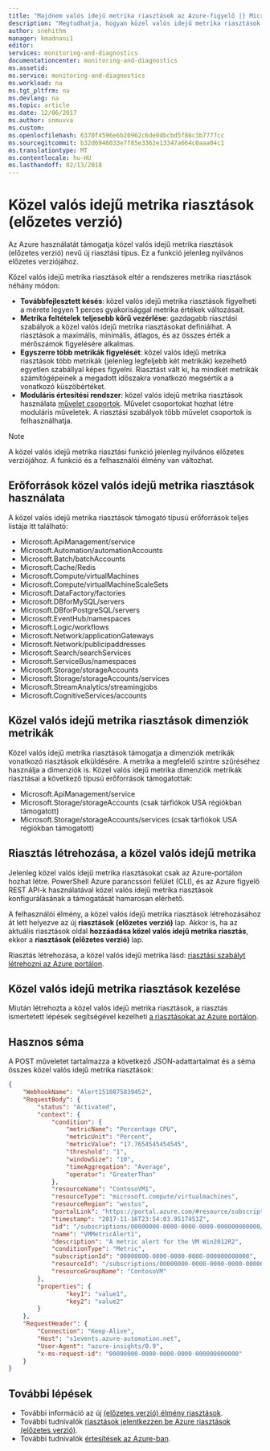 ```yaml
---
title: "Majdnem valós idejű metrika riasztások az Azure-figyelő |} Microsoft Docs"
description: "Megtudhatja, hogyan közel valós idejű metrika riasztások a figyelheti az Azure-erőforrás metrikáit mérete legyen 1 perces gyakorisággal."
author: snehithm
manager: kmadnani1
editor: 
services: monitoring-and-diagnostics
documentationcenter: monitoring-and-diagnostics
ms.assetid: 
ms.service: monitoring-and-diagnostics
ms.workload: na
ms.tgt_pltfrm: na
ms.devlang: na
ms.topic: article
ms.date: 12/06/2017
ms.author: snmuvva
ms.custom: 
ms.openlocfilehash: 6370f4596e6b20962c6de0dbcbd5f86c3b7777cc
ms.sourcegitcommit: b32d6948033e7f85e3362e13347a664c0aaa04c1
ms.translationtype: MT
ms.contentlocale: hu-HU
ms.lasthandoff: 02/13/2018
---
```

# <a name="near-real-time-metric-alerts-preview"></a>Közel valós idejű metrika riasztások (előzetes verzió)
Az Azure használatát támogatja közel valós idejű metrika riasztások (előzetes verzió) nevű új riasztási típus. Ez a funkció jelenleg nyilvános előzetes verziójához.

Közel valós idejű metrika riasztások eltér a rendszeres metrika riasztások néhány módon:

- **Továbbfejlesztett késés**: közel valós idejű metrika riasztások figyelheti a mérete legyen 1 perces gyakorisággal metrika értékek változásait.
- **Metrika feltételek teljesebb körű vezérlése**: gazdagabb riasztási szabályok a közel valós idejű metrika riasztásokat definiálhat. A riasztások a maximális, minimális, átlagos, és az összes érték a mérőszámok figyelésére alkalmas.
- **Egyszerre több metrikák figyelését**: közel valós idejű metrika riasztások több metrikák (jelenleg legfeljebb két metrikák) kezelhető egyetlen szabállyal képes figyelni. Riasztást vált ki, ha mindkét metrikák számítógépeinek a megadott időszakra vonatkozó megsértik a a vonatkozó küszöbértéket.
- **Moduláris értesítési rendszer**: közel valós idejű metrika riasztások használata [művelet csoportok](monitoring-action-groups.md). Művelet csoportokat hozhat létre moduláris műveletek. A riasztási szabályok több művelet csoportok is felhasználhatja.

> [!NOTE]
> A közel valós idejű metrika riasztási funkció jelenleg nyilvános előzetes verziójához. A funkció és a felhasználói élmény van változhat.
>

## <a name="resources-you-can-use-with-near-real-time-metric-alerts"></a>Erőforrások közel valós idejű metrika riasztások használata
A közel valós idejű metrika riasztások támogató típusú erőforrások teljes listája itt található:

* Microsoft.ApiManagement/service
* Microsoft.Automation/automationAccounts
* Microsoft.Batch/batchAccounts
* Microsoft.Cache/Redis
* Microsoft.Compute/virtualMachines
* Microsoft.Compute/virtualMachineScaleSets
* Microsoft.DataFactory/factories
* Microsoft.DBforMySQL/servers
* Microsoft.DBforPostgreSQL/servers
* Microsoft.EventHub/namespaces
* Microsoft.Logic/workflows
* Microsoft.Network/applicationGateways
* Microsoft.Network/publicipaddresses
* Microsoft.Search/searchServices
* Microsoft.ServiceBus/namespaces
* Microsoft.Storage/storageAccounts
* Microsoft.Storage/storageAccounts/services
* Microsoft.StreamAnalytics/streamingjobs
* Microsoft.CognitiveServices/accounts

## <a name="near-real-time-metric-alerts-for-metrics-that-use-dimensions"></a>Közel valós idejű metrika riasztások dimenziók metrikák
Közel valós idejű metrika riasztások támogatja a dimenziók metrikák vonatkozó riasztások elküldésére. A metrika a megfelelő szintre szűréséhez használja a dimenziók is. Közel valós idejű metrika dimenziók metrikák riasztásai a következő típusú erőforrások támogatottak:

* Microsoft.ApiManagement/service
* Microsoft.Storage/storageAccounts (csak tárfiókok USA régiókban támogatott)
* Microsoft.Storage/storageAccounts/services (csak tárfiókok USA régiókban támogatott)

## <a name="create-a-near-real-time-metric-alert"></a>Riasztás létrehozása, a közel valós idejű metrika
Jelenleg közel valós idejű metrika riasztásokat csak az Azure-portálon hozhat létre. PowerShell Azure parancssori felület (CLI), és az Azure figyelő REST API-k használatával közel valós idejű metrika riasztások konfigurálásának a támogatását hamarosan elérhető.

A felhasználói élmény, a közel valós idejű metrika riasztások létrehozásához át lett helyezve az új **riasztások (előzetes verzió)** lap. Akkor is, ha az aktuális riasztások oldal **hozzáadása közel valós idejű metrika riasztás**, ekkor a **riasztások (előzetes verzió)** lap.

Riasztás létrehozása, a közel valós idejű metrika lásd: [riasztási szabályt létrehozni az Azure portálon](monitor-alerts-unified-usage.md#create-an-alert-rule-with-the-azure-portal).

## <a name="manage-near-real-time-metric-alerts"></a>Közel valós idejű metrika riasztások kezelése
Miután létrehozta a közel valós idejű metrika riasztások, a riasztás ismertetett lépések segítségével kezelheti [a riasztásokat az Azure portálon](monitor-alerts-unified-usage.md#managing-your-alerts-in-azure-portal).

## <a name="payload-schema"></a>Hasznos séma

A POST műveletet tartalmazza a következő JSON-adattartalmat és a séma összes közel valós idejű metrika riasztások:

```json
{
    "WebhookName": "Alert1510875839452",
    "RequestBody": {
        "status": "Activated",
        "context": {
            "condition": {
                "metricName": "Percentage CPU",
                "metricUnit": "Percent",
                "metricValue": "17.7654545454545",
                "threshold": "1",
                "windowSize": "10",
                "timeAggregation": "Average",
                "operator": "GreaterThan"
            },
            "resourceName": "ContosoVM1",
            "resourceType": "microsoft.compute/virtualmachines",
            "resourceRegion": "westus",
            "portalLink": "https://portal.azure.com/#resource/subscriptions/00000000-0000-0000-0000-000000000000/resourceGroups/automationtest/providers/Microsoft.Compute/virtualMachines/ContosoVM1",
            "timestamp": "2017-11-16T23:54:03.9517451Z",
            "id": "/subscriptions/00000000-0000-0000-0000-000000000000/resourceGroups/ContosoVM/providers/microsoft.insights/alertrules/VMMetricAlert1",
            "name": "VMMetricAlert1",
            "description": "A metric alert for the VM Win2012R2",
            "conditionType": "Metric",
            "subscriptionId": "00000000-0000-0000-0000-000000000000",
            "resourceId": "/subscriptions/00000000-0000-0000-0000-000000000000/resourceGroups/ContosoVM/providers/Microsoft.Compute/virtualMachines/ContosoVM1",
            "resourceGroupName": "ContosoVM"
        },
        "properties": {
                "key1": "value1",
                "key2": "value2"
        }
    },
    "RequestHeader": {
        "Connection": "Keep-Alive",
        "Host": "s1events.azure-automation.net",
        "User-Agent": "azure-insights/0.9",
        "x-ms-request-id": "00000000-0000-0000-0000-000000000000"
    }
}
```

## <a name="next-steps"></a>További lépések

* További információ az új [(előzetes verzió) élmény riasztások](monitoring-overview-unified-alerts.md).
* További tudnivalók [riasztások jelentkezzen be Azure riasztások (előzetes verzió)](monitor-alerts-unified-log.md).
* További tudnivalók [értesítések az Azure-ban](monitoring-overview-alerts.md).